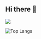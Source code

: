 ## Hi there 👋

<!--
**tt-a1i/tt-a1i** is a ✨ _special_ ✨ repository because its `README.md` (this file) appears on your GitHub profile.

Here are some ideas to get you started:

- 🔭 I’m currently working on ...
- 🌱 I’m currently learning ...
- 👯 I’m looking to collaborate on ...
- 🤔 I’m looking for help with ...
- 💬 Ask me about ...
- 📫 How to reach me: ...
- 😄 Pronouns: ...
- ⚡ Fun fact: ...
-->
![](https://github-readme-stats.vercel.app/api?username=tt-a1i&show_icons=true&theme=transparent)

![Top Langs](https://github-readme-stats.vercel.app/api/top-langs/?username=tt-a1i&layout=compact&theme=tokyonight)
